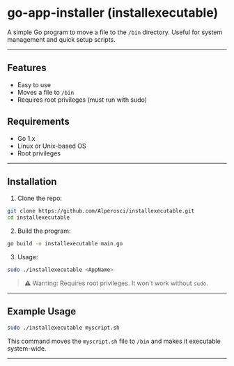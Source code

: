 # go-app-installer (installexecutable)

A simple Go program to move a file to the `/bin` directory. Useful for system management and quick setup scripts.

---

## Features

- Easy to use
- Moves a file to `/bin`
- Requires root privileges (must run with sudo)

## Requirements

- Go 1.x
- Linux or Unix-based OS
- Root privileges

---

## Installation

1. Clone the repo:
```bash
git clone https://github.com/Alperosci/installexecutable.git
cd installexecutable
```

2. Build the program:
```bash
go build -o installexecutable main.go
```

3. Usage:
```bash
sudo ./installexecutable <AppName>
```

> ⚠️ Warning: Requires root privileges. It won't work without `sudo`.

---

## Example Usage

```bash
sudo ./installexecutable myscript.sh
```

This command moves the `myscript.sh` file to `/bin` and makes it executable system-wide.

---
